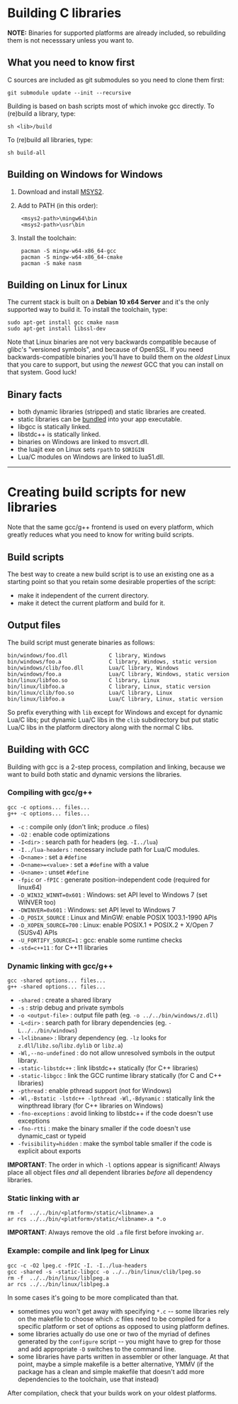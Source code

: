 
# Building C libraries

__NOTE:__ Binaries for supported platforms are already included, so
rebuilding them is not necesssary unless you want to.

## What you need to know first

C sources are included as git submodules so you need to clone them first:

	git submodule update --init --recursive

Building is based on bash scripts most of which invoke gcc directly.
To (re)build a library, type:

	sh <lib>/build

To (re)build all libraries, type:

	sh build-all

## Building on Windows for Windows

1. Download and install [MSYS2].

2. Add to PATH (in this order):

		<msys2-path>\mingw64\bin
		<msys2-path>\usr\bin

3. Install the toolchain:

		pacman -S mingw-w64-x86_64-gcc
		pacman -S mingw-w64-x86_64-cmake
		pacman -S make nasm

[MSYS2]: https://repo.msys2.org/distrib/x86_64/msys2-x86_64-20211130.exe

## Building on Linux for Linux

The current stack is built on a **Debian 10 x64 Server**
and it's the only supported way to build it. To install the toolchain, type:

	sudo apt-get install gcc cmake nasm
	sudo apt-get install libssl-dev

Note that Linux binaries are not very backwards compatible because of glibc's
"versioned symbols", and because of OpenSSL. If you need backwards-compatible
binaries you'll have to build them on the _oldest_ Linux that you care to support,
but using the _newest_ GCC that you can install on that system. Good luck!

## Binary facts

* both dynamic libraries (stripped) and static libraries are created.
* static libraries can be [bundled](docs/bundle.md) into your app executable.
* libgcc is statically linked.
* libstdc++ is statically linked.
* binaries on Windows are linked to msvcrt.dll.
* the luajit exe on Linux sets `rpath` to `$ORIGIN`
* Lua/C modules on Windows are linked to lua51.dll.

------------------------------------------------------------------------------

# Creating build scripts for new libraries

Note that the same gcc/g++ frontend is used on every platform,
which greatly reduces what you need to know for writing build scripts.

## Build scripts

The best way to create a new build script is to use an existing one as a
starting point so that you retain some desirable properties of the script:

* make it independent of the current directory.
* make it detect the current platform and build for it.

## Output files

The build script must generate binaries as follows:

	bin/windows/foo.dll             C library, Windows
	bin/windows/foo.a               C library, Windows, static version
	bin/windows/clib/foo.dll        Lua/C library, Windows
	bin/windows/foo.a               Lua/C library, Windows, static version
	bin/linux/libfoo.so             C library, Linux
	bin/linux/libfoo.a              C library, Linux, static version
	bin/linux/clib/foo.so           Lua/C library, Linux
	bin/linux/libfoo.a              Lua/C library, Linux, static version

So prefix everything with `lib` except for Windows and except for dynamic
Lua/C libs; put dynamic Lua/C libs in the `clib` subdirectory but put static
Lua/C libs in the platform directory along with the normal C libs.

## Building with GCC

Building with gcc is a 2-step process, compilation and linking,
because we want to build both static and dynamic versions the libraries.

### Compiling with gcc/g++

	gcc -c options... files...
	g++ -c options... files...

  * `-c`                         : compile only (don't link; produce .o files)
  * `-O2`                        : enable code optimizations
  * `-I<dir>`                    : search path for headers (eg. `-I../lua`)
  * `-I../lua-headers`           : necessary include path for Lua/C modules.
  * `-D<name>`                   : set a `#define`
  * `-D<name>=<value>`           : set a `#define` with a value
  * `-U<name>`                   : unset `#define`
  * `-fpic` or `-fPIC`           : generate position-independent code (required for linux64)
  * `-D_WIN32_WINNT=0x601`       : Windows: set API level to Windows 7 (set WINVER too)
  * `-DWINVER=0x601`             : Windows: set API level to Windows 7
  * `-D_POSIX_SOURCE`            : Linux and MinGW: enable POSIX 1003.1-1990 APIs
  * `-D_XOPEN_SOURCE=700`        : Linux: enable POSIX.1 + POSIX.2 + X/Open 7 (SUSv4) APIs
  * `-U_FORTIFY_SOURCE=1`        : gcc: enable some runtime checks
  * `-std=c++11`                 : for C++11 libraries

### Dynamic linking with gcc/g++

	gcc -shared options... files...
	g++ -shared options... files...

  * `-shared`                    : create a shared library
  * `-s`                         : strip debug and private symbols
  * `-o <output-file>`           : output file path (eg. `-o ../../bin/windows/z.dll`)
  * `-L<dir>`                    : search path for library dependencies (eg. `-L../../bin/windows`)
  * `-l<libname>`                : library dependency (eg. `-lz` looks for `z.dll`/`libz.so`/`libz.dylib` or `libz.a`)
  * `-Wl,--no-undefined`         : do not allow unresolved symbols in the output library.
  * `-static-libstdc++`          : link libstdc++ statically (for C++ libraries)
  * `-static-libgcc`             : link the GCC runtime library statically (for C and C++ libraries)
  * `-pthread`                   : enable pthread support (not for Windows)
  * `-Wl,-Bstatic -lstdc++ -lpthread -Wl,-Bdynamic` : statically link the winpthread library (for C++ libraries on Windows)
  * `-fno-exceptions`            : avoid linking to libstdc++ if the code doesn't use exceptions
  * `-fno-rtti`                  : make the binary smaller if the code doesn't use dynamic_cast or typeid
  * `-fvisibility=hidden`        : make the symbol table smaller if the code is explicit about exports

__IMPORTANT__: The order in which `-l` options appear is significant!
Always place all object files _and_ all dependent libraries _before_
all dependency libraries.

### Static linking with ar

	rm -f  ../../bin/<platform>/static/<libname>.a
	ar rcs ../../bin/<platform>/static/<libname>.a *.o

__IMPORTANT__: Always remove the old `.a` file first before invoking `ar`.

### Example: compile and link lpeg for Linux

	gcc -c -O2 lpeg.c -fPIC -I. -I../lua-headers
	gcc -shared -s -static-libgcc -o ../../bin/linux/clib/lpeg.so
	rm -f  ../../bin/linux/liblpeg.a
	ar rcs ../../bin/linux/liblpeg.a

In some cases it's going to be more complicated than that.

  * sometimes you won't get away with specifying `*.c` -- some libraries rely
  on the makefile to choose which .c files need to be compiled for a
  specific platform or set of options as opposed to using platform defines.
  * some libraries actually do use one or two of the myriad of defines
  generated by the `configure` script -- you might have to grep for those
  and add appropriate `-D` switches to the command line.
  * some libraries have parts written in assembler or other language.
  At that point, maybe a simple makefile is a better alternative, YMMV
  (if the package has a clean and simple makefile that doesn't add more
  dependencies to the toolchain, use that instead)

After compilation, check that your builds work on your oldest platforms.
